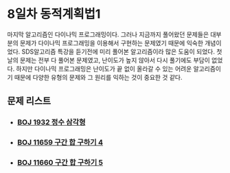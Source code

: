 # 8일차 동적계획법1

마지막 알고리즘인 다이나믹 프로그래밍이다. 그러나 지금까지 풀어왔던 문제들은 대부분의 문제가 다이나믹 프로그래밍을 이용해서 구현하는 문제였기 때문에 익숙한 개념이었다. SDS알고리즘 특강을 듣기전에 미리 풀어본 알고리즘이라 많은 도움이 되었다. 첫날의 문제는 전부 다 풀어본 문제였고, 난이도가 높지 않아서 다시 풀기에도 부담이 없었다. 하지만 다이나믹 프로그래밍은 난이도가 끝 없이 올라갈 수 있는 어려운 알고리즘이기 때문에 다양한 유형의 문제와 그 원리를 익하는 것이 중요한 것 같다.



## 문제 리스트

- ### [BOJ 1932 정수 삼각형](https://github.com/jungtaeyong/alstudy2/blob/ty/SDS/SDS%20알고리즘%20특강/baekjoon%201932%20정수%20삼각형.cpp)

- ### [BOJ 11659 구간 합 구하기 4](https://github.com/jungtaeyong/alstudy2/blob/ty/SDS/SDS%20알고리즘%20특강/baekjoon%2011659%20구간%20합%20구하기%204.cpp)

- ### [BOJ 11660 구간 합 구하기 5](https://github.com/jungtaeyong/alstudy2/blob/ty/SDS/SDS%20알고리즘%20특강/baekjoon%2011660%20구간%20합%20구하기%205.cpp)

